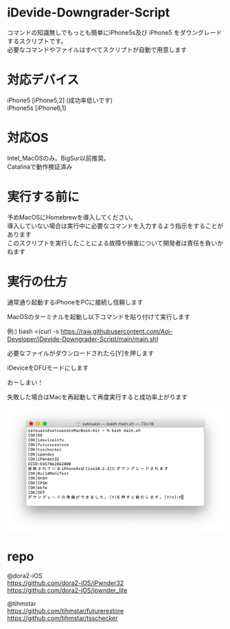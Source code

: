 # iDevide-Downgrader-Script

コマンドの知識無しでもっとも簡単にiPhone5s及び iPhone5 をダウングレードするスクリプトです。  
必要なコマンドやファイルはすべてスクリプトが自動で用意します

# 対応デバイス

iPhone5 [iPhone5,2] (成功率低いです)  
iPhone5s [iPhone6,1]

# 対応OS

Intel_MacOSのみ。BigSur以前推奨。  
Catalinaで動作検証済み

# 実行する前に

予めMacOSにHomebrewを導入してください。  
導入していない場合は実行中に必要なコマンドを入力するよう指示をすることがあります  
このスクリプトを実行したことによる故障や損害について開発者は責任を負いかねます

# 実行の仕方

通常通り起動するiPhoneをPCに接続し信頼します  

MacOSのターミナルを起動し以下コマンドを貼り付けて実行します  

例:) bash <(curl -s https://raw.githubusercontent.com/Aoi-Developer/iDevide-Downgrader-Script/main/main.sh)  

必要なファイルがダウンロードされたら[Y]を押します  

iDeviceをDFUモードにします  

おーしまい！ 

失敗した場合はMacを再起動して再度実行すると成功率上がります

![test](Docs/terminal.png)

# repo

@dora2-iOS  
https://github.com/dora2-iOS/iPwnder32  
https://github.com/dora2-iOS/ipwnder_lite  

@tihmstar  
https://github.com/tihmstar/futurerestore  
https://github.com/tihmstar/tsschecker
